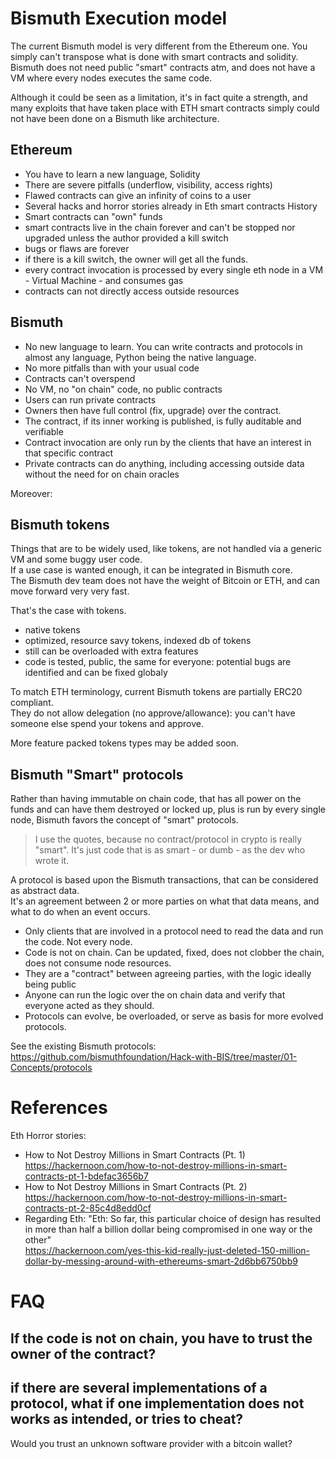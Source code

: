 # Bismuth Execution model

The current Bismuth model is very different from the Ethereum one.
You simply can't transpose what is done with smart contracts and solidity.
Bismuth does not need public "smart" contracts atm, and does not have a VM where every nodes executes the same code.

Although it could be seen as a limitation, it's in fact quite a strength, and many exploits that have taken place with ETH smart contracts simply could not have been done on a Bismuth like architecture.


## Ethereum

- You have to learn a new language, Solidity
- There are severe pitfalls (underflow, visibility, access rights)
- Flawed contracts can give an infinity of coins to a user
- Several hacks and horror stories already in Eth smart contracts History
- Smart contracts can "own" funds 
- smart contracts live in the chain forever and can't be stopped nor upgraded unless the author provided a kill switch
- bugs or flaws are forever
- if there is a kill switch, the owner will get all the funds.
- every contract invocation is processed by every single eth node in a VM - Virtual Machine - and consumes gas
- contracts can not directly access outside resources

## Bismuth

- No new language to learn. You can write contracts and protocols in almost any language, Python being the native language.
- No more pitfalls than with your usual code
- Contracts can't overspend
- No VM, no "on chain" code, no public contracts
- Users can run private contracts
- Owners then have full control (fix, upgrade) over the contract.
- The contract, if its inner working is published, is fully auditable and verifiable
- Contract invocation are only run by the clients that have an interest in that specific contract
- Private contracts can do anything, including accessing outside data without the need for on chain oracles

Moreover:

## Bismuth tokens

Things that are to be widely used, like tokens, are not handled via a generic VM and some buggy user code.  
If a use case is wanted enough, it can be integrated in Bismuth core.  
The Bismuth dev team does not have the weight of Bitcoin or ETH, and can move forward very very fast.

That's the case with tokens.
- native tokens
- optimized, resource savy tokens, indexed db of tokens
- still can be overloaded with extra features
- code is tested, public, the same for everyone: potential bugs are identified and can be fixed globaly

To match ETH terminology, current Bismuth tokens are partially ERC20 compliant.  
They do not allow delegation (no approve/allowance): you can't have someone else spend your tokens and approve.

More feature packed tokens types may be added soon.

## Bismuth "Smart" protocols

Rather than having immutable on chain code, that has all power on the funds and can have them destroyed or locked up, plus is run by every single node, Bismuth favors the concept of "smart" protocols.  

> I use the quotes, because no contract/protocol in crypto is really "smart". It's just code that is as smart - or dumb - as the dev who wrote it.

A protocol is based upon the Bismuth transactions, that can be considered as abstract data.  
It's an agreement between 2 or more parties on what that data means, and what to do when an event occurs.  

- Only clients that are involved in a protocol need to read the data and run the code. Not every node.
- Code is not on chain. Can be updated, fixed, does not clobber the chain, does not consume node resources.
- They are a "contract" between agreeing parties, with the logic ideally being public
- Anyone can run the logic over the on chain data and verify that everyone acted as they should.
- Protocols can evolve, be overloaded, or serve as basis for more evolved protocols.

See the existing Bismuth protocols: https://github.com/bismuthfoundation/Hack-with-BIS/tree/master/01-Concepts/protocols

# References

Eth Horror stories:

- How to Not Destroy Millions in Smart Contracts (Pt. 1)  
  https://hackernoon.com/how-to-not-destroy-millions-in-smart-contracts-pt-1-bdefac3656b7
- How to Not Destroy Millions in Smart Contracts (Pt. 2)  
  https://hackernoon.com/how-to-not-destroy-millions-in-smart-contracts-pt-2-85c4d8edd0cf
- Regarding Eth: "Eth: So far, this particular choice of design has resulted in more than half a billion dollar being compromised in one way or the other"  
  https://hackernoon.com/yes-this-kid-really-just-deleted-150-million-dollar-by-messing-around-with-ethereums-smart-2d6bb6750bb9

# FAQ

## If the code is not on chain, you have to trust the owner of the contract?

## if there are several implementations of a protocol, what if one implementation does not works as intended, or tries to cheat?
Would you trust an unknown software provider with a bitcoin wallet?
